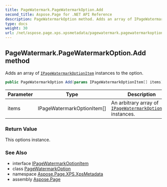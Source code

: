 ```yaml
---
title: PageWatermark.PageWatermarkOption.Add
second_title: Aspose.Page for .NET API Reference
description: PageWatermarkOption method. Adds an array of IPageWatermarkOptionItem instances to the option
type: docs
weight: 30
url: /net/aspose.page.xps.xpsmetadata/pagewatermark.pagewatermarkoption/add/
---
```

## PageWatermark.PageWatermarkOption.Add method

Adds an array of [`IPageWatermarkOptionItem`](../../pagewatermark.ipagewatermarkoptionitem/) instances to the option.

```csharp
public PageWatermarkOption Add(params IPageWatermarkOptionItem[] items)
```

| Parameter | Type | Description |
| --- | --- | --- |
| items | IPageWatermarkOptionItem[] | An arbitrary array of [`IPageWatermarkOptionItem`](../../pagewatermark.ipagewatermarkoptionitem/) instances. |

### Return Value

This options instance.

### See Also

* interface [IPageWatermarkOptionItem](../../pagewatermark.ipagewatermarkoptionitem/)
* class [PageWatermarkOption](../)
* namespace [Aspose.Page.XPS.XpsMetadata](../../pagewatermark.pagewatermarkoption/)
* assembly [Aspose.Page](../../../)


